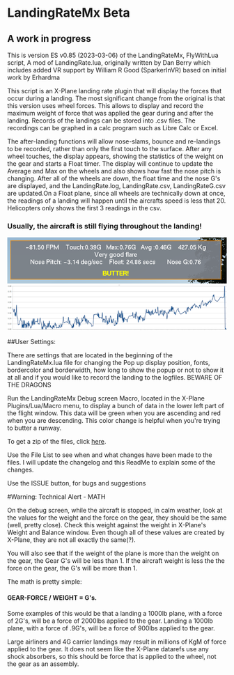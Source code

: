 # LandingRateMx Beta


## A work in progress


This is version ES v0.85 (2023-03-06) of the LandingRateMx, FlyWithLua script, A mod of LandingRate.lua, originally written by Dan Berry which includes added VR support by William R Good (SparkerInVR) based on initial work by Erhardma

This script is an X-Plane landing rate plugin that will display the forces that occur during a landing. The most significant change from the original is that this version uses wheel forces. This allows to display and record the maximum weight of force that was applied the gear during and after the landing. Records of the landings can be stored into .csv files. The recordings can be graphed in a calc program such as Libre Calc or Excel.

The after-landing functions will allow nose-slams, bounce and re-landings to be recorded, rather than only the first touch to the surface. After any wheel touches, the display appears, showing the statistics of the weight on the gear and starts a Float timer. The display will continue to update the Average and Max on the wheels and also shows how fast the nose pitch is changing. After all of the wheels are down, the float time and the nose G's are displayed, and the LandingRate.log, LandingRate.csv, LandingRateG.csv are updated.On a Float plane, since all wheels are technically down at once, the readings of a landing will happen until the aircrafts speed is less that 20. Helicopters only shows the first 3 readings in the csv.


### Usually, the aircraft is still flying throughout the landing!
![Melted Butter](https://github.com/EdmundStoner/LandingRate/blob/main/butter.png "Butter")
![Melted Butter Graph](https://github.com/EdmundStoner/LandingRate/blob/main/ButterGraph.png "Butter Graph")

##User Settings:

There are settings that are located in the beginning of the LandingRateMx.lua file for changing the Pop up display position, fonts, bordercolor and borderwidth, how long to show the popup or not to show it at all and if you would like to record the landing to the logfiles.  BEWARE OF THE DRAGONS

Run the LandingRateMx Debug screen Macro, located in the X-Plane Plugins/Lua/Macro menu, to display a bunch of data in the lower left part of the flight window. This data will be green when you are ascending and red when you are descending. This color change is helpful when you're trying to butter a runway.


To get a zip of the files, click [here](https://github.com/EdmundStoner/LandingRate/archive/refs/heads/main.zip).

Use the File List to see when and what changes have been made to the files.
I will update the changelog and this ReadMe to explain some of the changes.

Use the ISSUE button, for bugs and suggestions


#Warning: Technical Alert - MATH

On the debug screen, while the aircraft is stopped, in calm weather, look at the values for the weight and the force on the gear, they should be the same (well, pretty close). Check this weight against the weight in X-Plane's Weight and Balance window. Even though all of these values are created by X-Plane, they are not all exactly the same(?).

You will also see that if the weight of the plane is more than the weight on the gear, the Gear G's will be less than 1.
If the aircraft weight is less the the force on the gear, the G's will be more than 1.

The math is pretty simple:
#### GEAR-FORCE / WEIGHT = G's.

Some examples of this would be that a landing a 1000lb plane, with a force of 2G's, will be a force of 2000lbs applied to the gear.
Landing a 1000lb plane, with a force of .9G's, will be a force of 900lbs applied to the gear.

Large airliners and 4G carrier landings may result in millions of KgM of force applied to the gear. It does not seem like the X-Plane datarefs use any shock absorbers, so this should be force that is applied to the wheel, not the gear as an assembly.

